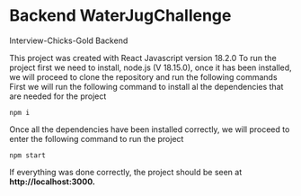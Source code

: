 # Backend WaterJugChallenge
Interview-Chicks-Gold Backend

This project was created with React Javascript version 18.2.0
To run the project first we need to install, node.js (V 18.15.0), once it has been installed, we will proceed to clone the repository and run the following commands
First we will run the following command to install al the dependencies that are needed for the project
```
npm i
```

Once all the dependencies have been installed correctly, we will proceed to enter the following command to run the project
```
npm start
```
If everything was done correctly, the project should be seen at **http://localhost:3000.**
